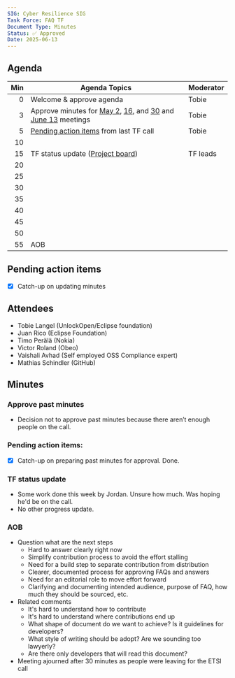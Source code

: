 ```yaml
---
SIG: Cyber Resilience SIG
Task Force: FAQ TF
Document Type: Minutes
Status: ✅ Approved
Date: 2025-06-13
---
```


##  Agenda

| Min | Agenda Topics | Moderator |
| --: | ----- | --- |
|   0 | Welcome & approve agenda | Tobie |
|   3 | Approve minutes for [May 2](./2025-05-02-mom-faq-tf.md), [16](./2025-05-16-mom-faq-tf.md), and [30](./2025-05-30-mom-faq-tf.md) and [June 13](./2025-06-13-mom-faq-tf.md) meetings | Tobie |
|   5 | [Pending action items](#pending-action-items) from last TF call | Tobie |
|  10 |  | |
|  15 | TF status update ([Project board](https://github.com/orgs/orcwg/projects/7)) | TF leads |
|  20 |  | |
|  25 |  | |
|  30 |  | |
|  35 |  | |
|  40 |  | |
|  45 |  | |
|  50 |  | |
|  55 | AOB | |

## Pending action items

- [X] Catch-up on updating minutes

## Attendees

* Tobie Langel (UnlockOpen/Eclipse foundation)
* Juan Rico (Eclipse Foundation)
* Timo Perälä (Nokia)
* Victor Roland (Obeo)
* Vaishali Avhad (Self employed OSS Compliance expert)
* Mathias Schindler (GitHub)

## Minutes

### Approve past minutes  

* Decision not to approve past minutes because there aren’t enough people on the call.

### Pending action items:  

- [x] Catch-up on preparing past minutes for approval. Done.
  
###  TF status update
  
- Some work done this week by Jordan. Unsure how much. Was hoping he'd be on the call. 
- No other progress update.

### AOB  

  * Question what are the next steps  
    * Hard to answer clearly right now  
    * Simplify contribution process to avoid the effort stalling  
    * Need for a build step to separate contribution from distribution  
    * Clearer, documented process for approving FAQs and answers  
    * Need for an editorial role to move effort forward
    * Clarifying and documenting intended audience, purpose of FAQ, how much they should be sourced, etc.  
  * Related comments  
    * It's hard to understand how to contribute  
    * It's hard to understand where contributions end up  
    * What shape of document do we want to achieve? Is it guidelines for developers?  
    * What style of writing should be adopt? Are we sounding too lawyerly?  
    * Are there only developers that will read this document?
  * Meeting ajourned after 30 minutes as people were leaving for the ETSI call


